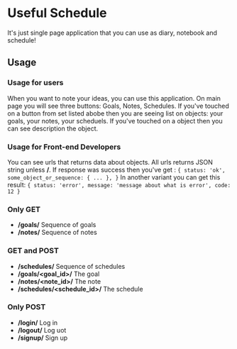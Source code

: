 # Useful Schedule
It's just single page application that you can use as diary, notebook and schedule!

## Usage
### Usage for users
When you want to note your ideas, you can use this application. On main page you will see three buttons: Goals, Notes, Schedules.
If you've touched on a button from set listed abobe then you are seeing list on objects: your goals, your notes, your scheduels.
If you've touched on a object then you can see description the object.

### Usage for Front-end Developers
You can see urls that returns data about objects. All urls returns JSON string unless **/**.
If response was success then you've get :
`{
  status: 'ok',
  some_object_or_sequence: { ... },
}`
In another variant you can get this result:
`{
  status: 'error',
  message: 'message about what is error',
  code: 12
}`
### Only GET
* **/goals/**
Sequence of goals
* **/notes/**
Sequence of notes
### GET and POST
* **/schedules/**
Sequence of schedules
* **/goals/<goal_id>/**
The goal
* **/notes/<note_id>/**
The note
* **/schedules/<schedule_id>/**
The schedule
### Only POST
* **/login/**
Log in
* **/logout/**
Log uot
* **/signup/**
Sign up
